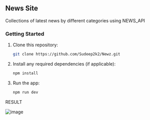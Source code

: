  ## News Site

Collections of latest news by different categories using NEWS_API

### Getting Started

1. Clone this repository:

   ```bash
   git clone https://github.com/Sudeep2k2/Newz.git
   ```

2. Install any required dependencies (if applicable):

   ```bash
   npm install
   ```

3. Run the app:


   ```bash
   npm run dev
   ```

RESULT

![image](https://github.com/user-attachments/assets/8e9c62d9-1d14-495e-a968-4732b000ae5c)
